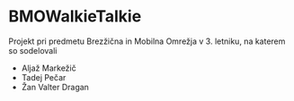 # BMOWalkieTalkie

Projekt pri predmetu Brezžična in Mobilna Omrežja v 3. letniku, na katerem so sodelovali

- Aljaž Markežič
- Tadej Pečar
- Žan Valter Dragan
